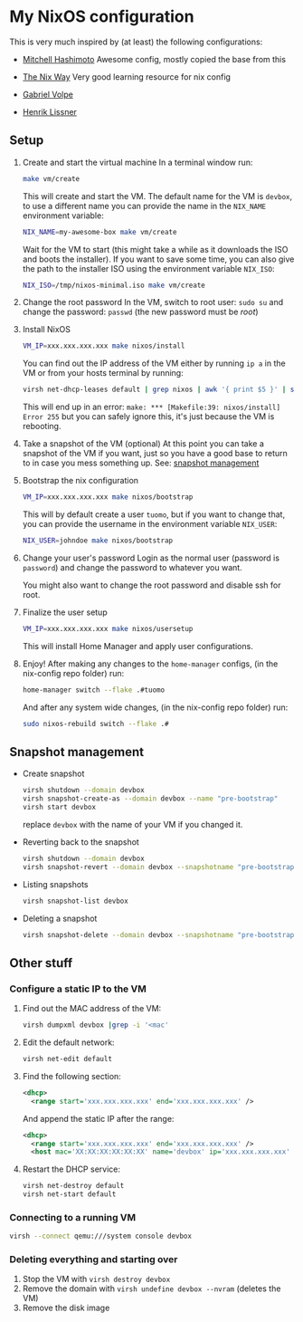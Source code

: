 # My NixOS configuration

This is very much inspired by (at least) the following configurations:
+ [Mitchell Hashimoto](https://github.com/mitchellh/nixos-config) Awesome config, mostly copied the base from this
+ [The Nix Way](https://github.com/the-nix-way/nome) Very good learning resource for nix config

+ [Gabriel Volpe](https://github.com/gvolpe/nix-config)
+ [Henrik Lissner](https://github.com/hlissner/dotfiles)

## Setup

1. Create and start the virtual machine
   In a terminal window run:

   ```sh
   make vm/create
   ```

   This will create and start the VM.
   The default name for the VM is `devbox`, to use a different name you can
   provide the name in the `NIX_NAME` environment variable:

   ```sh
   NIX_NAME=my-awesome-box make vm/create
   ```

   Wait for the VM to start (this might take a while as it downloads the ISO
   and boots the installer). If you want to save some time, you can also give
   the path to the installer ISO using the environment variable `NIX_ISO`:
   ```sh
   NIX_ISO=/tmp/nixos-minimal.iso make vm/create
   ```

2. Change the root password
   In the VM, switch to root user: `sudo su` and change the password: `passwd`
   (the new password must be *root*)

3. Install NixOS
   ```sh
   VM_IP=xxx.xxx.xxx.xxx make nixos/install
   ```

   You can find out the IP address of the VM either by running `ip a` in the VM
   or from your hosts terminal by running:
   ```sh
   virsh net-dhcp-leases default | grep nixos | awk '{ print $5 }' | sed 's/\/.\*//'
   ```

   This will end up in an error:
   `make: *** [Makefile:39: nixos/install] Error 255`
   but you can safely ignore this, it's just because the VM is rebooting.

4. Take a snapshot of the VM (optional)
   At this point you can take a snapshot of the VM if you want, just so you
   have a good base to return to in case you mess something up.
   See: [snapshot management](#snapshot-management)

5. Bootstrap the nix configuration
   ```sh
   VM_IP=xxx.xxx.xxx.xxx make nixos/bootstrap
   ```

   This will by default create a user `tuomo`, but if you want to change that,
   you can provide the username in the environment variable `NIX_USER`:
   ```sh
   NIX_USER=johndoe make nixos/bootstrap
   ```

6. Change your user's password
   Login as the normal user (password is `password`) and change the password to
   whatever you want.

   You might also want to change the root password and disable ssh for root.

7. Finalize the user setup
   ```sh
   VM_IP=xxx.xxx.xxx.xxx make nixos/usersetup
   ```

   This will install Home Manager and apply user configurations.

8. Enjoy!
   After making any changes to the `home-manager` configs, (in the nix-config repo folder) run:
   ```sh
   home-manager switch --flake .#tuomo
   ```

   And after any system wide changes, (in the nix-config repo folder) run:
   ```sh
   sudo nixos-rebuild switch --flake .#
   ```

## Snapshot management

+ Create snapshot
  ```sh
  virsh shutdown --domain devbox
  virsh snapshot-create-as --domain devbox --name "pre-bootstrap"
  virsh start devbox
  ```

  replace `devbox` with the name of your VM if you changed it.

+ Reverting back to the snapshot
  ```sh
  virsh shutdown --domain devbox
  virsh snapshot-revert --domain devbox --snapshotname "pre-bootstrap" --running
  ```

+ Listing snapshots
  ```sh
  virsh snapshot-list devbox
  ```

+ Deleting a snapshot
  ```sh
  virsh snapshot-delete --domain devbox --snapshotname "pre-bootstrap"
  ```

## Other stuff

### Configure a static IP to the VM

1. Find out the MAC address of the VM:
   ```sh
   virsh dumpxml devbox |grep -i '<mac'
   ```

2. Edit the default network:
   ```sh
   virsh net-edit default
   ```

3. Find the following section:
   ```xml
   <dhcp>
     <range start='xxx.xxx.xxx.xxx' end='xxx.xxx.xxx.xxx' />
   ```

   And append the static IP after the range:
   ```xml
   <dhcp>
     <range start='xxx.xxx.xxx.xxx' end='xxx.xxx.xxx.xxx' />
     <host mac='XX:XX:XX:XX:XX:XX' name='devbox' ip='xxx.xxx.xxx.xxx' />
   ```

4. Restart the DHCP service:
   ```sh
   virsh net-destroy default
   virsh net-start default
   ```

### Connecting to a running VM

```sh
virsh --connect qemu:///system console devbox
```

### Deleting everything and starting over

1. Stop the VM with `virsh destroy devbox`
2. Remove the domain with `virsh undefine devbox --nvram` (deletes the VM)
3. Remove the disk image
